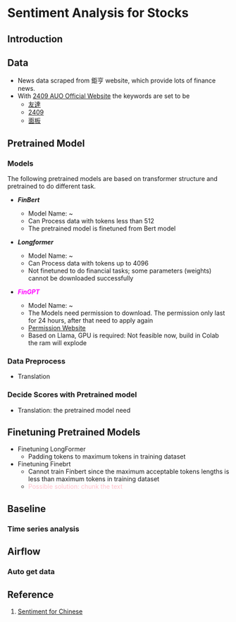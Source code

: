 # Sentiment Analysis for Stocks
## Introduction
## Data 
- News data scraped from 鉅亨 website, which provide lots of finance news.
- With [2409 AUO Official Website](https://www.auo.com/zh-TW) the keywords are set to be 
    - [友達](https://www.cnyes.com/search/news?keyword=%E5%8F%8B%E9%81%94)
    - [2409](https://www.cnyes.com/search/news?keyword=2409)
    - [面板](https://www.cnyes.com/search/news?keyword=%E9%9D%A2%E6%9D%BF)
## Pretrained Model
### Models
The following pretrained models are based on transformer structure and pretrained to do different task.
- ***FinBert***
    - Model Name: ~ 
    - Can Process data with tokens less than 512
    - The pretrained model is finetuned from Bert model


- ***Longformer***
    - Model Name: ~ 
    - Can Process data with tokens up to 4096
    - Not finetuned to do financial tasks; some parameters (weights) cannot be downloaded successfully 

- <span style="color:magenta">***FinGPT***</span> 
    - Model Name: ~
    - The Models need permission to download. The permission only last for 24 hours, after that need to apply again
    - [Permission Website](https://huggingface.co/meta-llama/Llama-2-7b-chat-hf)
    - Based on Llama, GPU is required: Not feasible now, build in Colab the ram will explode

### Data Preprocess
- Translation

### Decide Scores with Pretrained model
- Translation: the pretrained model need 

## Finetuning Pretrained Models
- Finetuning LongFormer
    - Padding tokens to maximum tokens in training dataset
- Finetuning Finebrt
    - Cannot train Finbert since the maximum acceptable tokens lengths is less than maximum tokens in training dataset
    - <span style="color:pink">Possible solution: chunk the text</span>

## Baseline
### Time series analysis

## Airflow
### Auto get data

## Reference
1. [Sentiment for Chinese](https://arxiv.org/pdf/2306.14222.pdf)